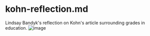# kohn-reflection.md
Lindsay Bandyk's reflection on Kohn's article surrounding grades in education.
![image](https://user-images.githubusercontent.com/89811011/131749440-94a4f953-8730-4468-aeba-12af53fd0f58.png)
